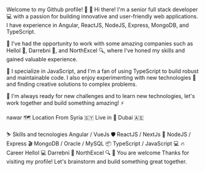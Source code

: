 Welcome to my Github profile! 🚀
📌 Hi there! I'm a senior full stack developer 💻 with a passion for building innovative and user-friendly web applications. I have experience in Angular, ReactJS, NodeJS, Express, MongoDB, and TypeScript.

📌 I've had the opportunity to work with some amazing companies such as Hellol 💼, Darrebni 🏥, and NorthExcel 🔍, where I've honed my skills and gained valuable experience.

📌 I specialize in JavaScript, and I'm a fan of using TypeScript to build robust and maintainable code. I also enjoy experimenting with new technologies 🚀 and finding creative solutions to complex problems.

📌 I'm always ready for new challenges and to learn new technologies, let's work together and build something amazing! ⚡️


nawar
🗺️ Location
From Syria 🇸🇾 Live in 📍 Dubai 🇦🇪

⛷️ Skills and tecnologies
Angular / VueJs 🛡️
ReactJS / NextJs 🦾
NodeJS / Express  🎬
MongoDB / Oracle / MySQL  📦
TypeScript / JavaScript 💻
🔥 Career
Hellol 💻
Darrebni 🏥
NorthExcel 🔍
🙌 You are welcome
Thanks for visiting my profile! Let's brainstorm and build something great together.
